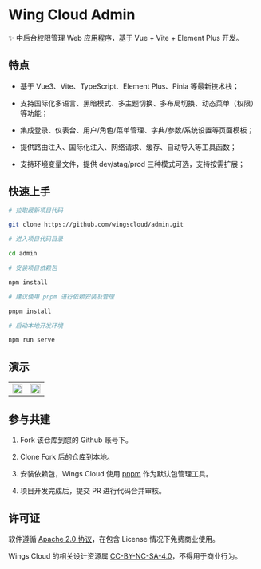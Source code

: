 # Wing Cloud Admin

✨ 中后台权限管理 Web 应用程序，基于 Vue + Vite + Element Plus 开发。

## 特点

- 基于 Vue3、Vite、TypeScript、Element Plus、Pinia 等最新技术栈；

- 支持国际化多语言、黑暗模式、多主题切换、多布局切换、动态菜单（权限）等功能；

- 集成登录、仪表台、用户/角色/菜单管理、字典/参数/系统设置等页面模板；

- 提供路由注入、国际化注入、网络请求、缓存、自动导入等工具函数；

- 支持环境变量文件，提供 dev/stag/prod 三种模式可选，支持按需扩展；

## 快速上手

```sh
# 拉取最新项目代码

git clone https://github.com/wingscloud/admin.git

# 进入项目代码目录

cd admin

# 安装项目依赖包

npm install

# 建议使用 pnpm 进行依赖安装及管理

pnpm install 

# 启动本地开发环境

npm run serve
```

## 演示

<table>
	<tr>
		<td><img width="100%" src="https://github.com/wingscloud/assets/blob/main/packages/assets/admin/login.png?raw=true" /></td>
		<td><img width="100%" src="https://github.com/wingscloud/assets/blob/main/packages/assets/admin/workbench.jpg?raw=true" /></td>
	</tr>
</table>

## 参与共建

1. Fork 该仓库到您的 Github 账号下。

2. Clone Fork 后的仓库到本地。

3. 安装依赖包，Wings Cloud 使用 [pnpm](https://pnpm.io/) 作为默认包管理工具。

4. 项目开发完成后，提交 PR 进行代码合并审核。

## 许可证

软件遵循 [Apache 2.0 协议](https://www.apache.org/licenses/LICENSE-2.0)，在包含 License 情况下免费商业使用。

Wings Cloud 的相关设计资源属 [CC-BY-NC-SA-4.0](https://creativecommons.org/licenses/by-nd/4.0/)，不得用于商业行为。
